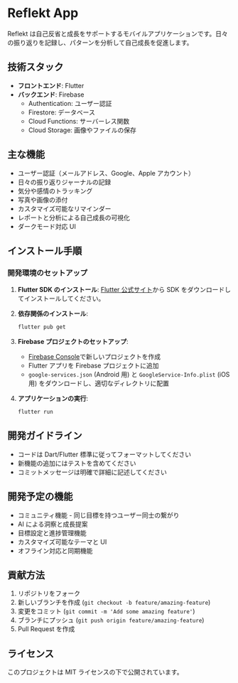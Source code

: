 # Reflekt App

Reflekt は自己反省と成長をサポートするモバイルアプリケーションです。日々の振り返りを記録し、パターンを分析して自己成長を促進します。

## 技術スタック

- **フロントエンド**: Flutter
- **バックエンド**: Firebase
  - Authentication: ユーザー認証
  - Firestore: データベース
  - Cloud Functions: サーバーレス関数
  - Cloud Storage: 画像やファイルの保存

## 主な機能

- ユーザー認証（メールアドレス、Google、Apple アカウント）
- 日々の振り返りジャーナルの記録
- 気分や感情のトラッキング
- 写真や画像の添付
- カスタマイズ可能なリマインダー
- レポートと分析による自己成長の可視化
- ダークモード対応 UI

## インストール手順

### 開発環境のセットアップ

1. **Flutter SDK のインストール**:
   [Flutter 公式サイト](https://flutter.dev/docs/get-started/install)から SDK をダウンロードしてインストールしてください。
2. **依存関係のインストール**:

   ```bash
   flutter pub get
   ```

3. **Firebase プロジェクトのセットアップ**:

   - [Firebase Console](https://console.firebase.google.com/)で新しいプロジェクトを作成
   - Flutter アプリを Firebase プロジェクトに追加
   - `google-services.json` (Android 用) と `GoogleService-Info.plist` (iOS 用) をダウンロードし、適切なディレクトリに配置

4. **アプリケーションの実行**:

   ```bash
   flutter run
   ```

## 開発ガイドライン

- コードは Dart/Flutter 標準に従ってフォーマットしてください
- 新機能の追加にはテストを含めてください
- コミットメッセージは明確で詳細に記述してください

## 開発予定の機能

- コミュニティ機能 - 同じ目標を持つユーザー同士の繋がり
- AI による洞察と成長提案
- 目標設定と進捗管理機能
- カスタマイズ可能なテーマと UI
- オフライン対応と同期機能

## 貢献方法

1. リポジトリをフォーク
2. 新しいブランチを作成 (`git checkout -b feature/amazing-feature`)
3. 変更をコミット (`git commit -m 'Add some amazing feature'`)
4. ブランチにプッシュ (`git push origin feature/amazing-feature`)
5. Pull Request を作成

## ライセンス

このプロジェクトは MIT ライセンスの下で公開されています。
